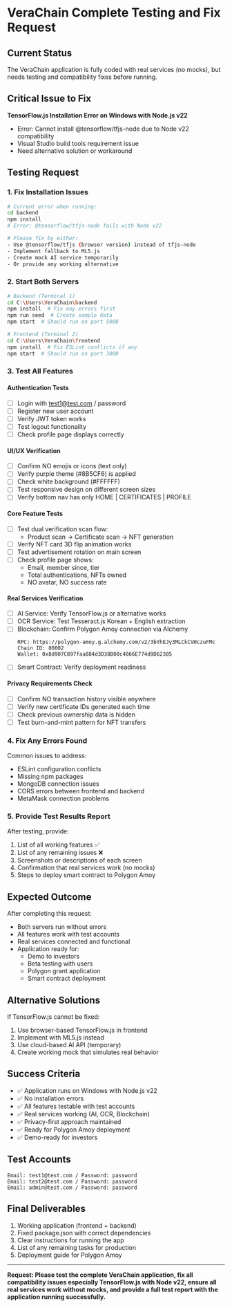 ﻿# VeraChain Complete Testing and Fix Request

## Current Status
The VeraChain application is fully coded with real services (no mocks), but needs testing and compatibility fixes before running.

## Critical Issue to Fix
**TensorFlow.js Installation Error on Windows with Node.js v22**
- Error: Cannot install @tensorflow/tfjs-node due to Node v22 compatibility
- Visual Studio build tools requirement issue
- Need alternative solution or workaround

## Testing Request

### 1. Fix Installation Issues
```bash
# Current error when running:
cd backend
npm install
# Error: @tensorflow/tfjs-node fails with Node v22

# Please fix by either:
- Use @tensorflow/tfjs (browser version) instead of tfjs-node
- Implement fallback to ML5.js
- Create mock AI service temporarily
- Or provide any working alternative
```

### 2. Start Both Servers
```bash
# Backend (Terminal 1)
cd C:\Users\VeraChain\backend
npm install  # Fix any errors first
npm run seed  # Create sample data
npm start  # Should run on port 5000

# Frontend (Terminal 2)
cd C:\Users\VeraChain\frontend
npm install  # Fix ESLint conflicts if any
npm start  # Should run on port 3000
```

### 3. Test All Features

#### Authentication Tests
- [ ] Login with test1@test.com / password
- [ ] Register new user account
- [ ] Verify JWT token works
- [ ] Test logout functionality
- [ ] Check profile page displays correctly

#### UI/UX Verification
- [ ] Confirm NO emojis or icons (text only)
- [ ] Verify purple theme (#8B5CF6) is applied
- [ ] Check white background (#FFFFFF)
- [ ] Test responsive design on different screen sizes
- [ ] Verify bottom nav has only HOME | CERTIFICATES | PROFILE

#### Core Feature Tests
- [ ] Test dual verification scan flow:
  - Product scan → Certificate scan → NFT generation
- [ ] Verify NFT card 3D flip animation works
- [ ] Test advertisement rotation on main screen
- [ ] Check profile page shows:
  - Email, member since, tier
  - Total authentications, NFTs owned
  - NO avatar, NO success rate

#### Real Services Verification
- [ ] AI Service: Verify TensorFlow.js or alternative works
- [ ] OCR Service: Test Tesseract.js Korean + English extraction
- [ ] Blockchain: Confirm Polygon Amoy connection via Alchemy
  ```
  RPC: https://polygon-amoy.g.alchemy.com/v2/3bYhEJy3MLCkCVHczuFMc
  Chain ID: 80002
  Wallet: 0x8d907C897faa884d3D38B00c4066E774d9D62305
  ```
- [ ] Smart Contract: Verify deployment readiness

#### Privacy Requirements Check
- [ ] Confirm NO transaction history visible anywhere
- [ ] Verify new certificate IDs generated each time
- [ ] Check previous ownership data is hidden
- [ ] Test burn-and-mint pattern for NFT transfers

### 4. Fix Any Errors Found

Common issues to address:
- ESLint configuration conflicts
- Missing npm packages
- MongoDB connection issues
- CORS errors between frontend and backend
- MetaMask connection problems

### 5. Provide Test Results Report

After testing, provide:
1. List of all working features ✅
2. List of any remaining issues ❌
3. Screenshots or descriptions of each screen
4. Confirmation that real services work (no mocks)
5. Steps to deploy smart contract to Polygon Amoy

## Expected Outcome

After completing this request:
- Both servers run without errors
- All features work with test accounts
- Real services connected and functional
- Application ready for:
  - Demo to investors
  - Beta testing with users
  - Polygon grant application
  - Smart contract deployment

## Alternative Solutions

If TensorFlow.js cannot be fixed:
1. Use browser-based TensorFlow.js in frontend
2. Implement with ML5.js instead
3. Use cloud-based AI API (temporary)
4. Create working mock that simulates real behavior

## Success Criteria

- ✅ Application runs on Windows with Node.js v22
- ✅ No installation errors
- ✅ All features testable with test accounts
- ✅ Real services working (AI, OCR, Blockchain)
- ✅ Privacy-first approach maintained
- ✅ Ready for Polygon Amoy deployment
- ✅ Demo-ready for investors

## Test Accounts
```
Email: test1@test.com / Password: password
Email: test2@test.com / Password: password
Email: admin@test.com / Password: password
```

## Final Deliverables

1. Working application (frontend + backend)
2. Fixed package.json with correct dependencies
3. Clear instructions for running the app
4. List of any remaining tasks for production
5. Deployment guide for Polygon Amoy

---

**Request: Please test the complete VeraChain application, fix all compatibility issues especially TensorFlow.js with Node v22, ensure all real services work without mocks, and provide a full test report with the application running successfully.**
